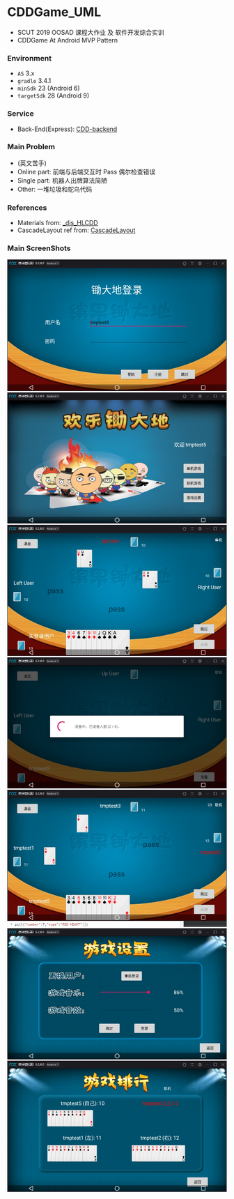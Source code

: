 # CDDGame_UML

+ SCUT 2019 OOSAD 课程大作业 及 软件开发综合实训
+ CDDGame At Android MVP Pattern

### Environment
+ `AS` 3.x
+ `gradle` 3.4.1
+ `minSdk` 23 (Android 6)
+ `targetSdk` 28 (Android 9)

### Service
+ Back-End(Express): [CDD-backend](https://github.com/651291702/CDD-backend)

### Main Problem
+ (英文苦手)
+ Online part: 前端与后端交互时 Pass 偶尔检查错误
+ Single part: 机器人出牌算法简陋
+ Other: 一堆垃圾和鸵鸟代码

### References
+ Materials from: [_dis_HLCDD](https://github.com/TianQiLi/_dis_HLCDD)
+ CascadeLayout ref from: [CascadeLayout](https://github.com/CameloeAnthony/CascadeLayout)

### Main ScreenShots
![LoginActivity](./assets/LoginActivity.jpg)
![MainActivity](./assets/MainActivity.jpg)
![GamingActivity_Single](./assets/GamingActivity_Single.jpg)
![GamingActivity_OnlineWaiting](./assets/GamingActivity_OnlineWaiting.jpg)
![GamingActivity_OnlinePlaying](./assets/GamingActivity_OnlinePlaying.jpg)
![SettingActivity](./assets/SettingActivity.jpg)
![RankingActivity](./assets/RankingActivity.jpg)